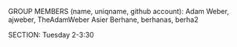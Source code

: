 GROUP MEMBERS (name, uniqname, github account):
Adam Weber, ajweber, TheAdamWeber
Asier Berhane, berhanas, berha2


SECTION:
Tuesday 2-3:30

